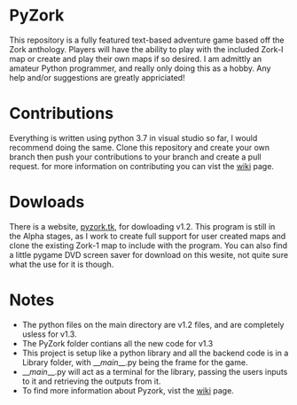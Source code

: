 # PyZork
This repository is a fully featured text-based adventure game based off the Zork anthology. Players will have the ability to play with the included Zork-I map or create and play their own maps if so desired. I am admittly an amateur Python programmer, and really only doing this as a hobby. Any help and/or suggestions are greatly appriciated!

# Contributions
Everything is written using python 3.7 in visual studio so far, I would recommend doing the same. Clone this repository and create your own branch then push your contributions to your branch and create a pull request. for more information on contributing you can vist the <a href="https://github.com/KadenBiel/Python-Zork/wiki/Contributing">wiki</a> page.

# Dowloads
There is a website, <a href="https://pyzork.tk/">pyzork.tk</a>, for dowloading v1.2. This program is still in the Alpha stages, as I work to create full support for user created maps and clone the existing Zork-1 map to include with the program. You can also find a little pygame DVD screen saver for download on this wesite, not quite sure what the use for it is though.

# Notes
- The python files on the main directory are v1.2 files, and are completely usless for v1.3.
- The PyZork folder contians all the new code for v1.3
- This project is setup like a python library and all the backend code is in a Library folder, with \_\__main___.py being the frame for the game.
- \_\__main___.py will act as a terminal for the library, passing the users inputs to it and retrieving the outputs from it.
- To find more information about Pyzork, vist the <a href="https://github.com/KadenBiel/Python-Zork/wiki">wiki</a> page.
